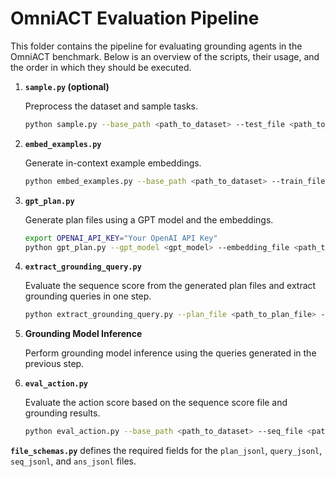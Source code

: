 # OmniACT Evaluation Pipeline
This folder contains the pipeline for evaluating grounding agents in the OmniACT benchmark. Below is an overview of the scripts, their usage, and the order in which they should be executed.

1. **`sample.py` (optional)**

   Preprocess the dataset and sample tasks.

   ```bash
   python sample.py --base_path <path_to_dataset> --test_file <path_to_test_json> --output_file <path_to_sample_json> --sample_num <num_samples>
   ```

2. **`embed_examples.py`**

   Generate in-context example embeddings.

   ```bash
   python embed_examples.py --base_path <path_to_dataset> --train_file <path_to_train_json> --output_file <path_to_output_embeddings>
   ```

3. **`gpt_plan.py`**

   Generate plan files using a GPT model and the embeddings.

   ```bash
   export OPENAI_API_KEY="Your OpenAI API Key"
   python gpt_plan.py --gpt_model <gpt_model> --embedding_file <path_to_embedding_file> --sample_path <path_to_sample_json> --base_path <path_to_dataset> --output_path <path_to_output_plan>
   ```

4. **`extract_grounding_query.py`**

   Evaluate the sequence score from the generated plan files and extract grounding queries in one step.

   ```bash
   python extract_grounding_query.py --plan_file <path_to_plan_file> --base_path <path_to_dataset> --seq_output_file <path_to_seq_score_output> --query_output_file <path_to_grounding_query_output>
   ```

5. **Grounding Model Inference**

   Perform grounding model inference using the queries generated in the previous step. 

6. **`eval_action.py`**

   Evaluate the action score based on the sequence score file and grounding results.

   ```bash
   python eval_action.py --base_path <path_to_dataset> --seq_file <path_to_seq_score_file> --ans_file <path_to_grounding_answer_file>
   ```



**`file_schemas.py`** defines the required fields for the `plan_jsonl`, `query_jsonl`, `seq_jsonl`, and `ans_jsonl` files.